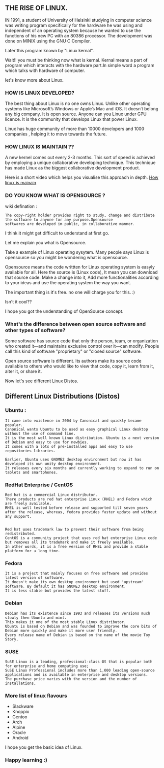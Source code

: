 ## THE RISE OF LINUX. 

IN 1991, a student of University of Helsinki studying in computer science was writing program specifically for the hardware he was using and independent of an operating system because he wanted to use the functions of his new PC with an 80386 processor. The development was done on MINIX using the GNU C Compiler.

Later this program known by "Linux kernal".

Wait!! you must be thinking now what is kernal.
Kernal means a part of program which interacts with the hardware part.In simple word a program which talks with hardware of computer.

let's know more about Linux.

### HOW IS LINUX DEVELOPED?

The best thing about Linux is no one owns Linux. Unlike other operating systems like Microsoft’s Windows or Apple’s Mac and iOS. It doesn’t belong any big company.
It is open source. Anyone can you Linux under GPU licence. It is the community that develops Linux that power Linux. 

Linux has huge community of more than 10000 developers and 1000 companies , helping it to move towards the future.


### HOW LINUX IS MAINTAIN ??

A new kernel comes out every 2-3 months. This sort of speed is achieved by employing a unique collaborative developing technique. This technique has made Linux as the biggest collaborative development product.

Here is a short video which helps you visualise this approach in depth.
[How linux is mainain](https://youtu.be/yVpbFMhOAwE)



### DO YOU KNOW WHAT IS OPENSOURCE ? 

wiki defination :
```
The copy-right holder provides right to study, change and distribute the software to anyone for any purpose.Opensource 
softwares are developed in public, in collaborative manner.
```

I think it might get difficult to understand at first go. 

Let me explain you what is Opensource.

Take a example of Linux operating sysytem. Many people says Linux is opensource so you might be wondering what is opensource.


Opensource means the code writtten for Linux operating system is easyly available for all. Here the source is (Linux code), It mean you can download that source code. Make a change into it, Add more functionalities according to your ideas and use the operating system the way you want.

The important thing is it's free. no one will charge you for this. :)


Isn't it cool?? 


I hope you got the understanding of OpenSource concept.

### What's the difference between open source software and other types of software?

Some software has source code that only the person, team, or organization who created it—and maintains exclusive control over it—can modify. People call this kind of software "proprietary" or "closed source" software.

Open source software is different. Its authors make its source code available to others who would like to view that code, copy it, learn from it, alter it, or share it.


Now let's see different Linux Distos.

## Different Linux Distributions (Distos)

### Ubuntu :

```
It came into existence in 2004 by Canonical and quickly became popular. 
Canonical wants Ubuntu to be used as easy graphical Linux desktop without the use of command line. 
It is the most well known Linux distribution. Ubuntu is a next version of Debian and easy to use for newbies. 
It comes with a lots of pre-installed apps and easy to use repositories libraries.

Earlier, Ubuntu uses GNOME2 desktop environment but now it has developed its own unity desktop environment. 
It releases every six months and currently working to expand to run on tablets and smartphones.
```

### RedHat Enterprise / CentOS

```
Red hat is a commercial Linux distributor. 
There products are red hat enterprise Linux (RHEL) and Fedora which are freely available. 
RHEL is well tested before release and supported till seven years after the release, whereas, fedora provides faster update and without any support.


Red hat uses trademark law to prevent their software from being redistributed. 
CentOS is a community project that uses red hat enterprise Linux code but removes all its trademark and make it freely available. 
In other words, it is a free version of RHEL and provide a stable platform for a long time.
```

### Fedora 

```
It is a project that mainly focuses on free software and provides latest version of software.
It doesn't make its own desktop environment but used 'upstream' software. By default it has GNOME3 desktop environment. 
It is less stable but provides the latest stuff.
```

### Debian 

```
Debian has its existence since 1993 and releases its versions much slowly then Ubuntu and mint.
This makes it one of the most stable Linux distributor.
Ubuntu is based on Debian and was founded to improve the core bits of Debian more quickly and make it more user friendly. 
Every release name of Debian is based on the name of the movie Toy Story.
```

### SUSE

```
SuSE Linux is a leading, professional-class OS that is popular both for enterprise and home computing use; 
SuSE Linux Professional includes more than 1,000 leading open-source applications and is available in enterprise and desktop versions. 
The purchase price varies with the version and the number of installations.
```

### More list of linux flavours
+ Slackware 
+ Knoppix 
+ Gentoo 
+ Arch  
+ Alpine 
+ Oracle 
+ Android 

I hope you get the basic idea of Linux.

### Happy learning :)
